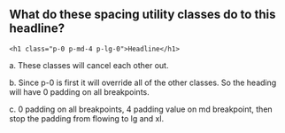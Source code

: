 ## What do these spacing utility classes do to this headline?
`<h1 class="p-0 p-md-4 p-lg-0">Headline</h1>`

a. These classes will cancel each other out.

b. Since p-0 is first it will override all of the other classes. So the heading will have 0 padding on all breakpoints.

c. 0 padding on all breakpoints, 4 padding value on md breakpoint, then stop the padding from flowing to lg and xl.